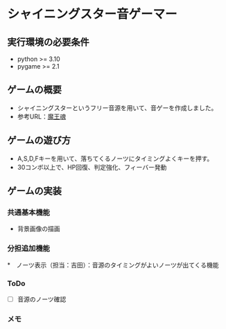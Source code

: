 # シャイニングスター音ゲーマー

## 実行環境の必要条件
* python >= 3.10
* pygame >= 2.1

## ゲームの概要
* シャイニングスターというフリー音源を用いて、音ゲーを作成しました。
* 参考URL：[魔王魂](https://maou.audio/14_shining_star/)

## ゲームの遊び方
* A,S,D,Fキーを用いて、落ちてくるノーツにタイミングよくキーを押す。
* 30コンボ以上で、HP回復、判定強化、フィーバー発動

## ゲームの実装
### 共通基本機能
* 背景画像の描画

### 分担追加機能
*　ノーツ表示（担当：吉田）：音源のタイミングがよいノーツが出てくる機能



### ToDo
- [ ] 音源のノーツ確認

### メモ

